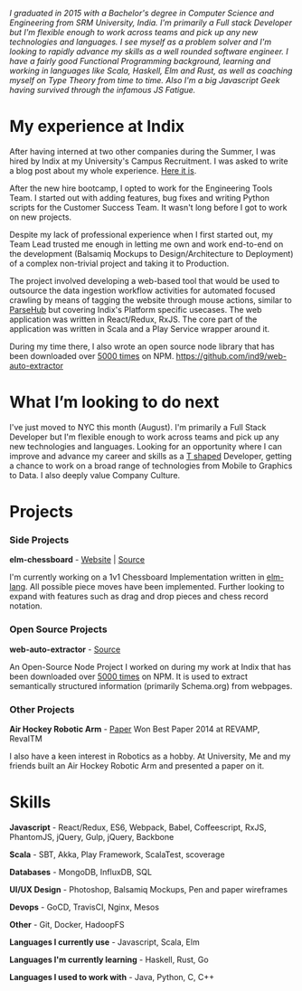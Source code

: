 *I graduated in 2015 with a Bachelor's degree in Computer Science and Engineering from SRM University, India. I'm primarily a Full stack Developer but I'm flexible enough to work across teams and pick up any new technologies and languages. I see myself as a problem solver and I'm looking to rapidly advance my skills as a well rounded software engineer. I have a fairly good Functional Programming background, learning and working in languages like Scala, Haskell, Elm and Rust, as well as coaching myself on Type Theory from time to time. Also I'm a big Javascript Geek having survived through the infamous JS Fatigue.*

# **My experience at Indix**
After having interned at two other companies during the Summer, I was hired by Indix at my University's Campus Recruitment. I was asked to write a blog post about my whole experience. [Here it is](http://tofsis.com/placements-2014-indix-technologies/).

After the new hire bootcamp, I opted to work for the Engineering Tools Team. I started out with adding features, bug fixes and writing Python scripts for the Customer Success Team. It wasn't long before I got to work on new projects.

Despite my lack of professional experience when I first started out, my Team Lead trusted me enough in letting me own and work end-to-end on the development (Balsamiq Mockups to Design/Architecture to Deployment)  of a complex non-trivial project and taking it to Production.

The project involved developing a web-based tool that would be used to outsource the data ingestion workflow activities for automated focused crawling by means of tagging the website through mouse actions, similar to [ParseHub](https://www.parsehub.com/) but covering Indix's Platform specific usecases. The web application was written in React/Redux, RxJS. The core part of the application was written in Scala and a Play Service wrapper around it.

During my time there, I also wrote an open source node library that has been downloaded over [5000 times](https://npm-stat.com/charts.html?package=web-auto-extractor#pkgs) on NPM. https://github.com/ind9/web-auto-extractor

# **What I’m looking to do next**
I've just moved to NYC this month (August). I'm primarily a Full Stack Developer but I'm flexible enough to work across teams and pick up any new technologies and languages. Looking for an opportunity where I can improve and advance my career and skills as a [T shaped](https://en.wikipedia.org/wiki/T-shaped_skills) Developer, getting a chance to work on a broad range of technologies from Mobile to Graphics to Data. I also deeply value Company Culture.

# **Projects**

### Side Projects
**elm-chessboard** - [Website](http://addnab.com/elm-chessboard) | [Source](https://github.com/addnab/elm-chessboard)

I'm currently working on a 1v1 Chessboard Implementation written in [elm-lang](http://elm-lang.org/). All possible piece moves have been implemented. Further looking to expand with features such as drag and drop pieces and chess record notation.

### Open Source Projects
**web-auto-extractor** - [Source](https://github.com/ind9/web-auto-extractor)

An Open-Source Node Project I worked on during my work at Indix that has been downloaded over [5000 times](https://npm-stat.com/charts.html?package=web-auto-extractor#pkgs) on NPM. It is used to extract semantically structured information (primarily Schema.org) from webpages.

### Other Projects

**Air Hockey Robotic Arm** - [Paper](https://drive.google.com/file/d/0BxmrH6H5KsnbQjNPeUZIMklLNlU/view) Won Best Paper 2014 at REVAMP, RevaITM

I also have a keen interest in Robotics as a hobby. At University, Me and my friends built an Air Hockey Robotic Arm and presented a paper on it.

# **Skills**

**Javascript** - React/Redux, ES6, Webpack, Babel, Coffeescript, RxJS, PhantomJS, jQuery, Gulp, jQuery, Backbone

**Scala** - SBT, Akka, Play Framework, ScalaTest, scoverage

**Databases** - MongoDB, InfluxDB, SQL

**UI/UX Design** - Photoshop, Balsamiq Mockups, Pen and paper wireframes

**Devops** - GoCD, TravisCI, Nginx, Mesos

**Other** - Git, Docker, HadoopFS

**Languages I currently use** - Javascript, Scala, Elm

**Languages I'm currently learning** - Haskell, Rust, Go

**Languages I used to work with** - Java, Python, C, C++
